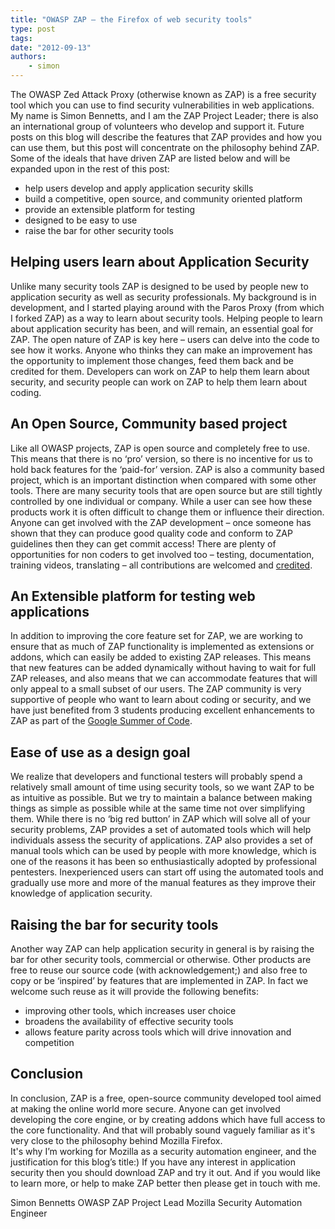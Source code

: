```yaml
---
title: "OWASP ZAP – the Firefox of web security tools"
type: post
tags:
date: "2012-09-13"
authors:
    - simon
---
```

The OWASP Zed Attack Proxy (otherwise known as ZAP) is a free security tool
which you can use to find security vulnerabilities in web applications. My name is Simon Bennetts, and I am the ZAP Project Leader; there is
also an international group of volunteers who develop and support it. Future posts on this blog will describe the features that ZAP provides and
how you can use them, but this post will concentrate on the philosophy behind ZAP. Some of the ideals that have driven ZAP are listed below and
will be expanded upon in the rest of this post:

  * help users develop and apply application security skills
  * build a competitive, open source, and community oriented platform
  * provide an extensible platform for testing
  * designed to be easy to use
  * raise the bar for other security tools 

##  Helping users learn about Application Security

Unlike many security tools ZAP is designed to be used by people new to application security as well as security professionals. My background is
in development, and I started playing around with the Paros Proxy (from which I forked ZAP) as a way to learn about security tools. Helping
people to learn about application security has been, and will remain, an essential goal for ZAP. The open nature of ZAP is key here – users can
delve into the code to see how it works. Anyone who thinks they can make an improvement has the opportunity to implement those changes, feed
them back and be credited for them. Developers can work on ZAP to help them learn about security, and security people can work on ZAP to help
them learn about coding.  

##  An Open Source, Community based project

Like all OWASP projects, ZAP is open source and completely free to use. This means that there is no ‘pro’ version, so there is no incentive for
us to hold back features for the ‘paid-for’ version. ZAP is also a community based project, which is an important distinction when compared with
some other tools. There are many security tools that are open source but are still tightly controlled by one individual or company. While a user
can see how these products work it is often difficult to change them or influence their direction. Anyone can get involved with the ZAP
development – once someone has shown that they can produce good quality code and conform to ZAP guidelines then they can get commit access!
There are plenty of opportunities for non coders to get involved too – testing, documentation, training videos, translating – all contributions
are welcomed and [credited](/docs/desktop/credits/).  

##  An Extensible platform for testing web applications

In addition to improving the core feature set for ZAP, we are working to ensure that as much of ZAP functionality is implemented as extensions
or addons, which can easily be added to existing ZAP releases. This means that new features can be added dynamically without having to wait for
full ZAP releases, and also means that we can accommodate features that will only appeal to a small subset of our users. The ZAP community is
very supportive of people who want to learn about coding or security, and we have just benefited from 3 students producing excellent
enhancements to ZAP as part of the [Google Summer of Code](https://github.com/zaproxy/zaproxy/wiki/GSoC2012).  

##  Ease of use as a design goal

We realize that developers and functional testers will probably spend a relatively small amount of time using security tools, so we want ZAP to
be as intuitive as possible. But we try to maintain a balance between making things as simple as possible while at the same time not over
simplifying them. While there is no ‘big red button’ in ZAP which will solve all of your security problems, ZAP provides a set of automated
tools which will help individuals assess the security of applications. ZAP also provides a set of manual tools which can be used by people with
more knowledge, which is one of the reasons it has been so enthusiastically adopted by professional pentesters. Inexperienced users can start
off using the automated tools and gradually use more and more of the manual features as they improve their knowledge of application security.  

##  Raising the bar for security tools

Another way ZAP can help application security in general is by raising the bar for other security tools, commercial or otherwise. Other products
are free to reuse our source code (with acknowledgement;) and also free to copy or be ‘inspired’ by features that are implemented in ZAP. In
fact we welcome such reuse as it will provide the following benefits:

  * improving other tools, which increases user choice
  * broadens the availability of effective security tools
  * allows feature parity across tools which will drive innovation and competition

##  Conclusion

In conclusion, ZAP is a free, open-source community developed tool aimed at making the online world more secure. Anyone can get involved
developing the core engine, or by creating addons which have full access to the core functionality. And that will probably sound vaguely
familiar as it's very close to the philosophy behind Mozilla Firefox.  
It's why I’m working for Mozilla as a security automation engineer, and the justification for this blog’s title:) If you have any interest in
application security then you should download ZAP and try it out. And if you would like to learn more, or help to make ZAP better then please
get in touch with me.  
  
Simon Bennetts OWASP ZAP Project Lead Mozilla Security Automation Engineer

